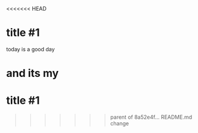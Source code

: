 <<<<<<< HEAD
# title #1

today is a good day

and its my
=======
# title #1
>>>>>>> parent of 8a52e4f... README.md change

